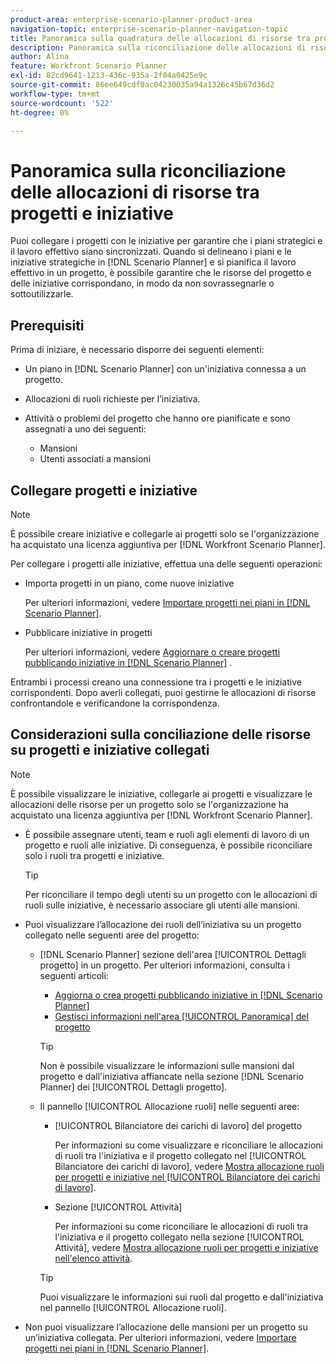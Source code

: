 ```yaml
---
product-area: enterprise-scenario-planner-product-area
navigation-topic: enterprise-scenario-planner-navigation-topic
title: Panoramica sulla quadratura delle allocazioni di risorse tra progetti e iniziative
description: Panoramica sulla riconciliazione delle allocazioni di risorse tra progetti e iniziative
author: Alina
feature: Workfront Scenario Planner
exl-id: 82cd9641-1213-436c-935a-2f04a0425e9c
source-git-commit: 86ee649cdf0ac04230035a94a1326c45b67d36d2
workflow-type: tm+mt
source-wordcount: '522'
ht-degree: 0%

---
```


# Panoramica sulla riconciliazione delle allocazioni di risorse tra progetti e iniziative

<!--
<p data-mc-conditions="QuicksilverOrClassic.Draft mode">(NOTE: two more articles were added to split content from here according to where the reconciling can happen) </p>
-->

Puoi collegare i progetti con le iniziative per garantire che i piani strategici e il lavoro effettivo siano sincronizzati. Quando si delineano i piani e le iniziative strategiche in [!DNL Scenario Planner] e si pianifica il lavoro effettivo in un progetto, è possibile garantire che le risorse del progetto e delle iniziative corrispondano, in modo da non sovrassegnarle o sottoutilizzarle.

## Prerequisiti

Prima di iniziare, è necessario disporre dei seguenti elementi:

* Un piano in [!DNL Scenario Planner] con un&#39;iniziativa connessa a un progetto.
* Allocazioni di ruoli richieste per l’iniziativa.
* Attività o problemi del progetto che hanno ore pianificate e sono assegnati a uno dei seguenti:

   * Mansioni
   * Utenti associati a mansioni

## Collegare progetti e iniziative

>[!NOTE]
>
>È possibile creare iniziative e collegarle ai progetti solo se l&#39;organizzazione ha acquistato una licenza aggiuntiva per [!DNL Workfront Scenario Planner].

Per collegare i progetti alle iniziative, effettua una delle seguenti operazioni:

* Importa progetti in un piano, come nuove iniziative

  Per ulteriori informazioni, vedere [Importare progetti nei piani in [!DNL Scenario Planner]](../scenario-planner/import-projects-to-plans.md).

* Pubblicare iniziative in progetti

  Per ulteriori informazioni, vedere [Aggiornare o creare progetti pubblicando iniziative in [!DNL Scenario Planner]](../scenario-planner/publish-scenarios-update-projects.md) .

Entrambi i processi creano una connessione tra i progetti e le iniziative corrispondenti. Dopo averli collegati, puoi gestirne le allocazioni di risorse confrontandole e verificandone la corrispondenza.

## Considerazioni sulla conciliazione delle risorse su progetti e iniziative collegati

>[!NOTE]
>
>È possibile visualizzare le iniziative, collegarle ai progetti e visualizzare le allocazioni delle risorse per un progetto solo se l&#39;organizzazione ha acquistato una licenza aggiuntiva per [!DNL Workfront Scenario Planner].

* È possibile assegnare utenti, team e ruoli agli elementi di lavoro di un progetto e ruoli alle iniziative. Di conseguenza, è possibile riconciliare solo i ruoli tra progetti e iniziative.

  >[!TIP]
  >
  >Per riconciliare il tempo degli utenti su un progetto con le allocazioni di ruoli sulle iniziative, è necessario associare gli utenti alle mansioni.

* Puoi visualizzare l’allocazione dei ruoli dell’iniziativa su un progetto collegato nelle seguenti aree del progetto:

   * [!DNL Scenario Planner] sezione dell&#39;area [!UICONTROL Dettagli progetto] in un progetto. Per ulteriori informazioni, consulta i seguenti articoli:

      * [Aggiorna o crea progetti pubblicando iniziative in [!DNL Scenario Planner]](../scenario-planner/publish-scenarios-update-projects.md)
      * [Gestisci informazioni nell&#39;area [!UICONTROL Panoramica] del progetto](../manage-work/projects/manage-projects/understand-project-overview-area.md)

     >[!TIP]
     >
     >Non è possibile visualizzare le informazioni sulle mansioni dal progetto e dall&#39;iniziativa affiancate nella sezione [!DNL Scenario Planner] dei [!UICONTROL Dettagli progetto].

   * Il pannello [!UICONTROL Allocazione ruoli] nelle seguenti aree:

      * [!UICONTROL Bilanciatore dei carichi di lavoro] del progetto

        Per informazioni su come visualizzare e riconciliare le allocazioni di ruoli tra l&#39;iniziativa e il progetto collegato nel [!UICONTROL Bilanciatore dei carichi di lavoro], vedere [Mostra allocazione ruoli per progetti e iniziative nel [!UICONTROL Bilanciatore dei carichi di lavoro]](../scenario-planner/show-role-allocation-workload-balancer.md).

      * Sezione [!UICONTROL Attività]

        Per informazioni su come riconciliare le allocazioni di ruoli tra l&#39;iniziativa e il progetto collegato nella sezione [!UICONTROL Attività], vedere [Mostra allocazione ruoli per progetti e iniziative nell&#39;elenco attività](../scenario-planner/show-role-allocation-task-list-nwe.md).

     >[!TIP]
     >
     >Puoi visualizzare le informazioni sui ruoli dal progetto e dall&#39;iniziativa nel pannello [!UICONTROL Allocazione ruoli].

* Non puoi visualizzare l’allocazione delle mansioni per un progetto su un’iniziativa collegata. Per ulteriori informazioni, vedere [Importare progetti nei piani in [!DNL Scenario Planner]](../scenario-planner/import-projects-to-plans.md).

  <!--
  <MadCap:conditionalText data-mc-conditions="QuicksilverOrClassic.Draft mode">
  (NOTE: this might change - project job role visibility into initiative)
  </MadCap:conditionalText>
  -->
